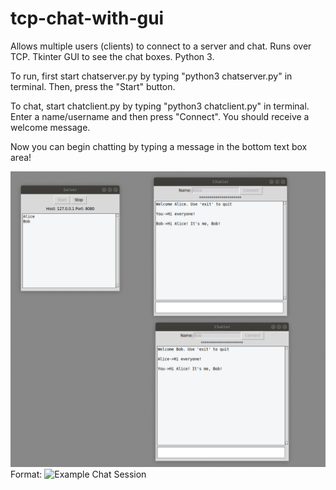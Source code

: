 # tcp-chat-with-gui
Allows multiple users (clients) to connect to a server and chat. Runs over TCP. Tkinter GUI to see the chat boxes. Python 3.

To run, first start chatserver.py by typing "python3 chatserver.py" in terminal.
Then, press the "Start" button. 

To chat, start chatclient.py by typing "python3 chatclient.py" in terminal.
Enter a name/username and then press "Connect".
You should receive a welcome message. 

Now you can begin chatting by typing a message in the bottom text box area!

![Example Chat Session](/example.png)
Format: ![Example Chat Session](url)
